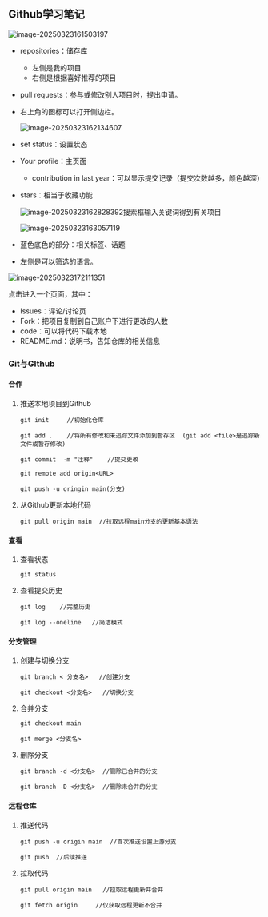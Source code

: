 ## Github学习笔记

![image-20250323161503197](C:\Users\ASUS\AppData\Roaming\Typora\typora-user-images\image-20250323161503197.png)

+ repositories：储存库
  + 左侧是我的项目
  + 右侧是根据喜好推荐的项目

+ pull requests：参与或修改别人项目时，提出申请。

+ 右上角的图标可以打开侧边栏。

  ![image-20250323162134607](C:\Users\ASUS\AppData\Roaming\Typora\typora-user-images\image-20250323162134607.png)

+ set status：设置状态

+ Your profile：主页面

  + contribution in last year：可以显示提交记录（提交次数越多，颜色越深）

+ stars：相当于收藏功能

  ![image-20250323162828392](C:\Users\ASUS\AppData\Roaming\Typora\typora-user-images\image-20250323162828392.png)搜索框输入关键词得到有关项目

  ![image-20250323163057119](C:\Users\ASUS\AppData\Roaming\Typora\typora-user-images\image-20250323163057119.png)

+  蓝色底色的部分：相关标签、话题
+ 左侧是可以筛选的语言。

![image-20250323172111351](C:\Users\ASUS\AppData\Roaming\Typora\typora-user-images\image-20250323172111351.png)

点击进入一个页面，其中：

+ Issues：评论/讨论页
+ Fork：把项目复制到自己账户下进行更改的人数
+ code：可以将代码下载本地
+ README.md：说明书，告知仓库的相关信息

### Git与GIthub

####  合作

1. 推送本地项目到Github

   ```
   git init     //初始化仓库
   
   git add .    //将所有修改和未追踪文件添加到暂存区  (git add <file>是追踪新文件或暂存修改)
   
   git commit  -m "注释"    //提交更改
   
   git remote add origin<URL>
   
   git push -u oringin main(分支)
   ```

2. 从Github更新本地代码

   ```
   git pull origin main  //拉取远程main分支的更新基本语法
   ```

#### 查看

1. 查看状态

   ```
   git status
   ```

2. 查看提交历史

   ```
   git log    //完整历史
   
   git log --oneline   //简洁模式
   ```

#### 分支管理

1. 创建与切换分支

   ```
   git branch < 分支名>   //创建分支
   
   git checkout <分支名>   //切换分支
   ```

2. 合并分支

   ```
   git checkout main
   
   git merge <分支名>
   ```

3. 删除分支

   ```
   git branch -d <分支名>  //删除已合并的分支
   
   git branch -D <分支名>  //删除未合并的分支
   ```

#### 远程仓库

1. 推送代码

   ```
   git push -u origin main  //首次推送设置上游分支
   
   git push  //后续推送
   ```

   

2. 拉取代码

   ```
   git pull origin main   //拉取远程更新并合并
   
   git fetch origin     //仅获取远程更新不合并
   ```

   